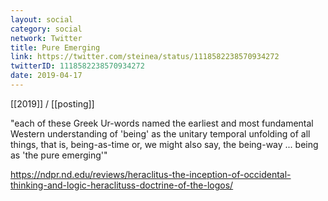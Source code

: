 ```yaml
---
layout: social
category: social
network: Twitter
title: Pure Emerging
link: https://twitter.com/steinea/status/1118582238570934272
twitterID: 1118582238570934272
date: 2019-04-17
---
```


[[2019]] / [[posting]]

"each of these Greek Ur-words named the earliest and most fundamental Western understanding of 'being' as the unitary temporal unfolding of all things, that is, being-as-time or, we might also say, the being-way ... being as 'the pure emerging'"

<https://ndpr.nd.edu/reviews/heraclitus-the-inception-of-occidental-thinking-and-logic-heraclituss-doctrine-of-the-logos/>
